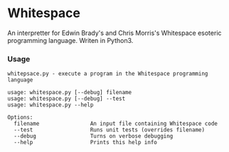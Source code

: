 # Whitespace
An interpretter for Edwin Brady's and Chris Morris's Whitespace esoteric programming language.  Writen in Python3.

### Usage
```
whitepsace.py - execute a program in the Whitespace programming language

usage: whitespace.py [--debug] filename
usage: whitespace.py [--debug] --test
usage: whitespace.py --help

Options:
  filename                An input file containing Whitespace code
  --test                  Runs unit tests (overrides filename)
  --debug                 Turns on verbose debugging
  --help                  Prints this help info
```

